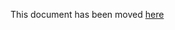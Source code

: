 This document has been moved [here](https://lyft.github.io/cartography/modules/_cartography-metadata/schema.html)
